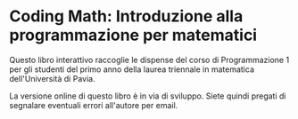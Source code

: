 # Coding Math: Introduzione alla programmazione per matematici

Questo libro interattivo raccoglie le dispense del corso di Programmazione 1 per gli studenti
del primo anno della laurea triennale in matematica dell'Università di Pavia.

La versione online di questo libro è in via di sviluppo.
Siete quindi pregati di segnalare eventuali errori all'autore per email.



```{tableofcontents}
```
